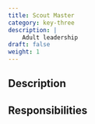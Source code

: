 ```yaml
---
title: Scout Master
category: key-three
description: |
    Adult leadership
draft: false
weight: 1
---
```


## Description

## Responsibilities
